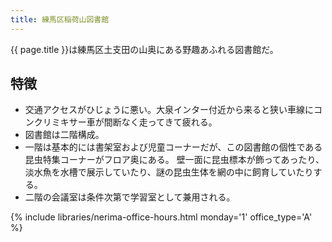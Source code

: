 ```yaml
---
title: 練馬区稲荷山図書館
---
```


{{ page.title }}は練馬区土支田の山奥にある野趣あふれる図書館だ。

## 特徴

* 交通アクセスがひじょうに悪い。大泉インター付近から来ると狭い車線にコンクリミキサー車が間断なく走ってきて疲れる。
* 図書館は二階構成。
* 一階は基本的には書架室および児童コーナーだが、この図書館の個性である昆虫特集コーナーがフロア奥にある。
  壁一面に昆虫標本が飾ってあったり、淡水魚を水槽で展示していたり、謎の昆虫生体を網の中に飼育していたりする。
* 二階の会議室は条件次第で学習室として兼用される。

{% include libraries/nerima-office-hours.html monday='1' office_type='A' %}
